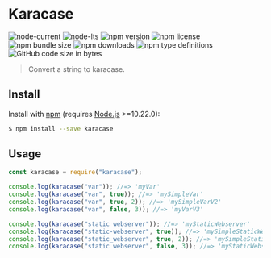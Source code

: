 # Karacase

![node-current](https://img.shields.io/node/v/karacase?color=1976D2&style=flat-square) ![node-lts](https://img.shields.io/node/v-lts/karacase?color=1976D2&style=flat-square) ![npm version](https://img.shields.io/npm/v/karacase?style=flat-square&color=1976D2&label=npm%20version) ![npm license](https://img.shields.io/npm/l/karacase?color=1976D2&style=flat-square&label=npm%20license) ![npm bundle size](https://img.shields.io/bundlephobia/min/karacase?style=flat-square&color=1976D2&label=npm%20bundle%20size) ![npm downloads](https://img.shields.io/npm/dt/karacase?color=1976D2&style=flat-square&label=npm%20downloads) ![npm type definitions](https://img.shields.io/npm/types/karacase?color=1976D2&style=flat-square) ![GitHub code size in bytes](https://img.shields.io/github/languages/code-size/MySimpleOrganizationV2/karacase?color=1976D2&style=flat-square)

> Convert a string to karacase.

## Install

Install with [npm](https://www.npmjs.com/) (requires [Node.js](https://nodejs.org/en/) >=10.22.0):

```sh
$ npm install --save karacase
```

## Usage

```js
const karacase = require("karacase");

console.log(karacase("var")); //=> 'myVar'
console.log(karacase("var", true)); //=> 'mySimpleVar'
console.log(karacase("var", true, 2)); //=> 'mySimpleVarV2'
console.log(karacase("var", false, 3)); //=> 'myVarV3'

console.log(karacase("static webserver")); //=> 'myStaticWebserver'
console.log(karacase("static-webserver", true)); //=> 'mySimpleStaticWebserver'
console.log(karacase("static_webserver", true, 2)); //=> 'mySimpleStaticWebserverV2'
console.log(karacase("static webserver", false, 3)); //=> 'myStaticWebserverV3'
```
